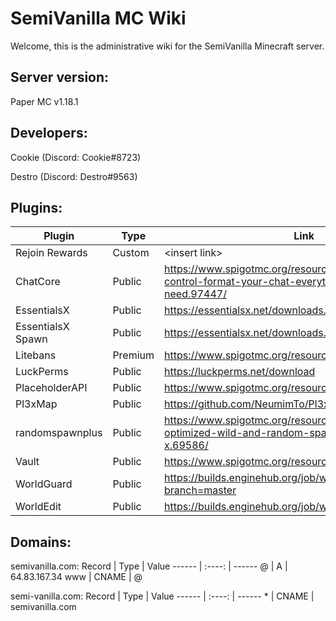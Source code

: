 # SemiVanilla MC Wiki

Welcome, this is the administrative wiki for the SemiVanilla Minecraft server.

## Server version:

Paper MC v1.18.1

## Developers:
Cookie (Discord: Cookie#8723)

Destro (Discord: Destro#9563)

## Plugins:
Plugin            |  Type    |      Link       | Maintainer
----------------- | -------- | --------------- | ----------
Rejoin Rewards    | Custom   | \<insert link\> | Cookie
ChatCore          | Public   | https://www.spigotmc.org/resources/chat-core-manage-control-format-your-chat-everything-youll-ever-need.97447/ | NA
EssentialsX       | Public   | https://essentialsx.net/downloads.html | NA
EssentialsX Spawn | Public   | https://essentialsx.net/downloads.html | NA
Litebans          | Premium  | https://www.spigotmc.org/resources/litebans.3715/ | NA
LuckPerms         | Public   | https://luckperms.net/download | NA
PlaceholderAPI    | Public   | https://www.spigotmc.org/resources/placeholderapi.6245/ | NA
Pl3xMap           | Public   | https://github.com/NeumimTo/Pl3xMap | NA
randomspawnplus   | Public   | https://www.spigotmc.org/resources/randomspawnplus-optimized-wild-and-random-spawn-1-8-x-1-15-x.69586/ | NA
Vault             | Public   | https://www.spigotmc.org/resources/vault.34315/ | NA
WorldGuard        | Public   | https://builds.enginehub.org/job/worldguard?branch=master | NA
WorldEdit         | Public   | https://builds.enginehub.org/job/worldedit?branch=master | NA

## Domains:
semivanilla.com:
Record |  Type  | Value
------ | :----: | ------
@      |   A    | 64.83.167.34
www    | CNAME  | @

semi-vanilla.com:
Record |  Type  | Value
------ | :----: | ------
\*      |   CNAME    | semivanilla.com
